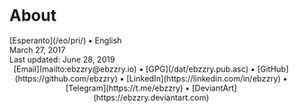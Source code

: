 About
=====

<div class="center">[Esperanto](/eo/pri/) ▪ English</div>
<div class="center">March 27, 2017</div>
<div class="center">Last updated: June 28, 2019</div>

<center>
[Email](mailto:ebzzry@ebzzry.io) ▪ [GPG](/dat/ebzzry.pub.asc) ▪ [GitHub](https://github.com/ebzzry) ▪ [LinkedIn](https://linkedin.com/in/ebzzry) ▪ [Telegram](https://t.me/ebzzry) ▪ [DeviantArt](https://ebzzry.deviantart.com)
</center>
